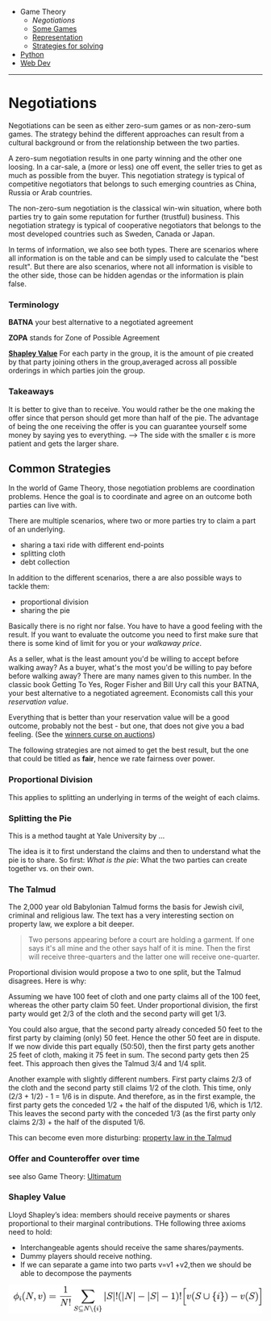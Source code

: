 <!-- Top Navigation -->
* Game Theory
   * *Negotiations*
   * [Some Games](/gt-games.md)
   * [Representation](/gt-representation.md)
   * [Strategies for solving](/gt-strategies.md)
* [Python](/python.md)
* [Web Dev](/web-dev.md)

---

# Negotiations

Negotiations can be seen as either zero-sum games or as non-zero-sum games. The strategy behind the different approaches can result from a cultural background or from the relationship between the two parties.

A zero-sum negotiation results in one party winning and the other one loosing. In a car-sale, a (more or less) one off event, the seller tries to get as much as possible from the buyer. This negotiation strategy is typical of competitive negotiators that belongs to such emerging countries as China, Russia or Arab countries.

The non-zero-sum negotiation is the classical win-win situation, where both parties try to gain some reputation for further (trustful) business. This negotiation strategy is typical of cooperative negotiators that belongs to the most developed countries such as Sweden, Canada or Japan.

In terms of information, we also see both types. There are scenarios where all information is on the table and can be simply used to calculate the "best result". But there are also scenarios, where not all information is visible to the other side, those can be hidden agendas or the information is plain false.

### Terminology

**BATNA** your best alternative to a negotiated agreement

**ZOPA** stands for Zone of Possible Agreement

[**Shapley Value**](#shapley-value) For each party in the group, it is the amount of pie created by that party joining others in the group,averaged across all possible orderings in which parties join the group.

### Takeaways

It is better to give than to receive. You would rather be the one making the offer since that person should get more than half of the pie. The advantage of being the one receiving the offer is you can guarantee yourself some money by saying yes to everything. --> The side with the smaller ε is more patient and gets the larger share.

## Common Strategies

In the world of Game Theory, those negotiation problems are coordination problems. Hence the goal is to coordinate and agree on an outcome both parties can live with.

There are multiple scenarios, where two or more parties try to claim a part of an underlying.

* sharing a taxi ride with different end-points
* splitting cloth
* debt collection

In addition to the different scenarios, there a are also possible ways to tackle them:

* proportional division
* sharing the pie

Basically there is no right nor false. You have to have a good feeling with the result. If you want to evaluate the outcome you need to first make sure that there is some kind of limit for you or your *walkaway price*.

As a seller, what is the least amount you'd be willing to accept before walking away? As a buyer, what's the most you'd be willing to pay before before walking away? There are many names given to this number. In the classic book Getting To Yes, Roger Fisher and Bill Ury call this your BATNA, your best alternative to a negotiated agreement. Economists call this your *reservation value*.

Everything that is better than your reservation value will be a good outcome, probably not the best - but one, that does not give you a bad feeling. (See the [winners curse on auctions](https://www.investopedia.com/terms/w/winnerscurse.asp#:~:text=The%20winner's%20curse%20is%20a,factors%20that%20may%20influence%20bidders.))

The following strategies are not aimed to get the best result, but the one that could be titled as **fair**, hence we rate fairness over power.

### Proportional Division

This applies to splitting an underlying in terms of the weight of each claims.

### Splitting the Pie

This is a method taught at Yale University by ...

The idea is it to first understand the claims and then to understand what the pie is to share. So first: *What is the pie*: What the two parties can create together vs. on their own.

### The Talmud

The 2,000 year old Babylonian Talmud forms the basis for Jewish civil, criminal and religious law. The text has a very interesting section on property law, we explore a bit deeper.

> Two persons appearing before a court are holding a garment. If one says it's all mine and the other says half of it is mine. Then the first will receive three-quarters and the latter one will receive one-quarter.

Proportional division would propose a two to one split, but the Talmud disagrees. Here is why:

Assuming we have 100 feet of cloth and one party claims all of the 100 feet, whereas the other party claim 50 feet. Under proportional division, the first party would get 2/3 of the cloth and the second party will get 1/3.

You could also argue, that the second party already conceded 50 feet to the first party by claiming (only) 50 feet. Hence the other 50 feet are in dispute. If we now divide this part equally (50:50), then the first party gets another 25 feet of cloth, making it 75 feet in sum. The second party gets then 25 feet. This approach then gives the Talmud 3/4 and 1/4 split.

Another example with slightly different numbers. First party claims 2/3 of the cloth and the second party still claims 1/2 of the cloth. This time, only (2/3 + 1/2) - 1 = 1/6 is in dispute. And therefore, as in the first example, the first party gets the conceded 1/2 + the half of the disputed 1/6, which is 1/12. This leaves the second party with the conceded 1/3 (as the first party only claims 2/3) + the half of the disputed 1/6.

This can become even more disturbing: [property law in the Talmud](https://mindyourdecisions.com/blog/2008/06/10/how-game-theory-solved-a-religious-mystery/)

### Offer and Counteroffer over time

see also Game Theory: [Ultimatum](/some-games.md#ultimatum)

### Shapley Value

Lloyd Shapley’s idea: members should receive payments or shares proportional to their marginal contributions. THe following three axioms need to hold:

* Interchangeable agents should receive the same shares/payments.
* Dummy players should receive nothing.
* If we can separate a game into two parts v=v1 +v2,then we should be able to decompose the payments

<img src="img/shaply-value.png" />
